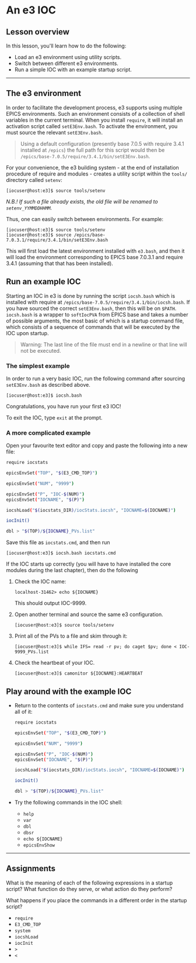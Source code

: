 # An e3 IOC

## Lesson overview

In this lesson, you'll learn how to do the following:

* Load an e3 environment using utility scripts.
* Switch between different e3 environments.
* Run a simple IOC with an example startup script.

---

## The e3 environment

In order to facilitate the development process, e3 supports using multiple EPICS environments. Such an environment consists of a collection of shell variables in the current terminal. When
you install `require`, it will install an activation script called `setE3Env.bash`. To activate the environment, you must source the relevant `setE3Env.bash`.

> Using a default configuration (presently base 7.0.5 with require 3.4.1 installed at `/epics`) the full path for this script would then be `/epics/base-7.0.5/require/3.4.1/bin/setE3Env.bash`.

For your convenience, the e3 building system - at the end of installation procedure of require and modules - creates a utility script within the `tools/` directory called `setenv`:

```console
[iocuser@host:e3]$ source tools/setenv
```

*N.B.! If such a file already exists, the old file will be renamed to `setenv_YYMMDDHHMM`.*

Thus, one can easily switch between environments. For example:

```console
[iocuser@host:e3]$ source tools/setenv
[iocuser@host:e3]$ source /epics/base-7.0.3.1/require/3.4.1/bin/setE3Env.bash
```

This will first load the latest environment installed with `e3.bash`, and then it will load the environment corresponding to EPICS base 7.0.3.1 and require 3.4.1 (assuming that that has been installed).

## Run an example IOC

Starting an IOC in e3 is done by running the script `iocsh.bash` which is installed with require at `/epics/base-7.0.5/require/3.4.1/bin/iocsh.bash`. If you have sourced the correct `setE3Env.bash`,
then this will be on `$PATH`. `iocsh.bash` is a wrapper to `softIocPVA` from EPICS base and takes a number of possible arguments, the most basic of which is a startup command file, which consists
of a sequence of commands that will be executed by the IOC upon startup.

> Warning: The last line of the file must end in a newline or that line will not be executed.

### The simplest example

In order to run a very basic IOC, run the following command after sourcing `setE3Env.bash` as described above.

```console
[iocuser@host:e3]$ iocsh.bash
```

Congratulations, you have run your first e3 IOC!

To exit the IOC, type `exit` at the prompt.

### A more complicated example

Open your favourite text editor and copy and paste the following into a new file:

```bash
require iocstats

epicsEnvSet("TOP", "$(E3_CMD_TOP)")

epicsEnvSet("NUM", "9999")

epicsEnvSet("P", "IOC-$(NUM)")
epicsEnvSet("IOCNAME", "$(P)")

iocshLoad("$(iocstats_DIR)/iocStats.iocsh", "IOCNAME=$(IOCNAME)")

iocInit()

dbl > "$(TOP)/${IOCNAME}_PVs.list"

```

Save this file as `iocstats.cmd`, and then run
```console
[iocuser@host:e3]$ iocsh.bash iocstats.cmd
```

If the IOC starts up correctly (you will have to have installed the core modules during the last chapter), then do the following

1. Check the IOC name:

   ```console
   localhost-31462> echo ${IOCNAME}
   ```

   This should output IOC-9999.

2. Open another terminal and source the same e3 configuration.

   ```console
   [iocuser@host:e3]$ source tools/setenv
   ```

3. Print all of the PVs to a file and skim through it:

   ```console
   [iocuser@host:e3]$ while IFS= read -r pv; do caget $pv; done < IOC-9999_PVs.list
   ```

4. Check the heartbeat of your IOC.

   ```console
   [iocuser@host:e3]$ camonitor ${IOCNAME}:HEARTBEAT
   ```

## Play around with the example IOC

* Return to the contents of `iocstats.cmd` and make sure you understand all of it:

  ```bash
  require iocstats

  epicsEnvSet("TOP", "$(E3_CMD_TOP)")

  epicsEnvSet("NUM", "9999")

  epicsEnvSet("P", "IOC-$(NUM)")
  epicsEnvSet("IOCNAME", "$(P)")

  iocshLoad("$(iocstats_DIR)/iocStats.iocsh", "IOCNAME=$(IOCNAME)")

  iocInit()

  dbl > "$(TOP)/${IOCNAME}_PVs.list"

  ```

* Try the following commands in the IOC shell:

  - `help`
  - `var`
  - `dbl`
  - `dbsr`
  - `echo ${IOCNAME}`
  - `epicsEnvShow`

---

## Assignments

What is the meaning of each of the following expressions in a startup script? What function do they serve, or what action do they perform?

What happens if you place the commands in a different order in the startup script?

* `require`
* `E3_CMD_TOP`
* `system`
* `iocshLoad`
* `iocInit`
* `>`
* `<` 

